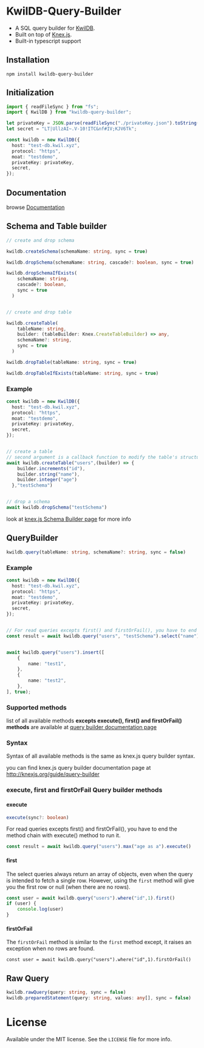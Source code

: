 # KwilDB-Query-Builder

- A SQL query builder for [KwilDB](https://kwil.com/).
- Built on top of [Knex.js](https://knexjs.org/).
- Built-in typescript support





## Installation

```shell
npm install kwildb-query-builder
```





## Initialization

```typescript
import { readFileSync } from "fs";
import { KwilDB } from "kwildb-query-builder";

let privateKey = JSON.parse(readFileSync("./privateKey.json").toString());
let secret = "LT|UllzAI~.V-10!ITC&nf#IV;KJV6Tk";

const kwildb = new KwilDB({
  host: "test-db.kwil.xyz",
  protocol: "https",
  moat: "testdemo",
  privateKey: privateKey,
  secret,
});
```





## Documentation

browse [Documentation](https://soheil555.github.io/kwildb-query-builder/)





## Schema and Table builder



```typescript
// create and drop schema

kwildb.createSchema(schemaName: string, sync = true)

kwildb.dropSchema(schemaName: string, cascade?: boolean, sync = true) 

kwildb.dropSchemaIfExists(
    schemaName: string,
    cascade?: boolean,
    sync = true
  )


// create and drop table

kwildb.createTable(
    tableName: string,
    builder: (tableBuilder: Knex.CreateTableBuilder) => any,
    schemaName?: string,
    sync = true
  ) 

kwildb.dropTable(tableName: string, sync = true)

kwildb.dropTableIfExists(tableName: string, sync = true)

```



### Example

```typescript
const kwildb = new KwilDB({
  host: "test-db.kwil.xyz",
  protocol: "https",
  moat: "testdemo",
  privateKey: privateKey,
  secret,
});  


// create a table
// second argument is a callback function to modify the table's structure using the knex.js schema-building commands.
await kwildb.createTable("users",(builder) => {
    builder.increments("id"),
    builder.string("name"),
    builder.integer("age")
  },"testSchema")


// drop a schema
await kwildb.dropSchema("testSchema")
```



look at [knex.js Schema Builder page](http://knexjs.org/guide/schema-builder.html) for more info



## QueryBuilder



```typescript
kwildb.query(tableName: string, schemaName?: string, sync = false)
```



### Example

```typescript
const kwildb = new KwilDB({
  host: "test-db.kwil.xyz",
  protocol: "https",
  moat: "testdemo",
  privateKey: privateKey,
  secret,
});


// For read queries excepts first() and firstOrFail(), you have to end the method chain with execute() method to run it.
const result = await kwildb.query("users", "testSchema").select("name").whereNull("age").execute()


await kwildb.query("users").insert([
    {
        name: "test1",
    },
    {
        name: "test2",
    },
], true);

```



### Supported methods

list of all available methods **excepts execute(), first() and firstOrFail() methods**  are available at  [query builder documentation page](https://soheil555.github.io/kwildb-query-builder/classes/KwilDBQueryBuilder.html)

### Syntax

Syntax of all available methods is the same as knex.js query builder syntax. 

you can find knex.js query builder documentation page at http://knexjs.org/guide/query-builder





### execute, first and firstOrFail Query  builder methods



#### execute

```typescript
execute(sync?: boolean)
```

For read queries excepts first() and firstOrFail(), you have to end the method chain with execute() method to run it.

```typescript
const result = await kwildb.query("users").max("age as a").execute()
```





#### first

The select queries always return an array of objects, even when the query is intended to fetch a single row. However, using the `first` method will give you the first row or null (when there are no rows).



```typescript
const user = await kwildb.query("users").where("id",1).first()
if (user) {
    console.log(user)
}
```



#### firstOrFail

The `firstOrFail` method is similar to the `first` method except, it raises an exception when no rows are found.

```
const user = await kwildb.query("users").where("id",1).firstOrFail()
```





## Raw Query



```typescript
kwildb.rawQuery(query: string, sync = false)
kwildb.preparedStatement(query: string, values: any[], sync = false)
```









# License

Available under the MIT license. See the `LICENSE` file for more info.